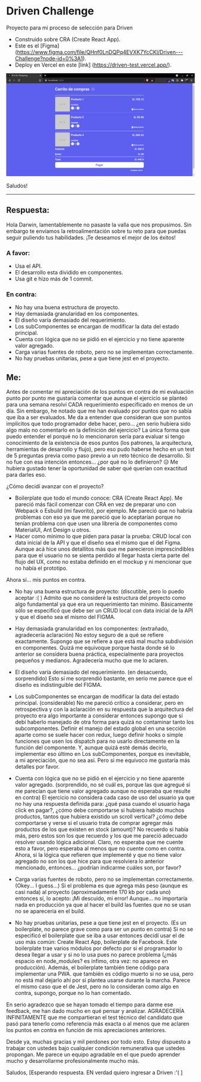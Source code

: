 # Driven Challenge

Proyecto para mi proceso de selección para Driven

- Construido sobre CRA (Create React App).
- Este es el [Figma] (https://www.figma.com/file/QHnf0LnDQPq4EVXK7YcCKl/Driven---Challenge?node-id=0%3A1).
- Deploy en Vercel en este [link] (https://driven-test.vercel.app/).

![image info](./screenshot.png)

Saludos!

-----


## Respuesta:
Hola Darwin, lamentablemente no pasaste la valla que nos propusimos. Sin embargo te enviamos la retroalimentación sobre tu reto para que puedas seguir puliendo tus habilidades. ¡Te deseamos el mejor de los éxitos!

### A favor:
- Usa el API.
- El desarrollo esta dividido en componentes.
- Usa git e hizo más de 1 commit.

### En contra:
- No hay una buena estructura de proyecto.
- Hay demasiada granularidad en los componentes.
- El diseño varía demasiado del requerimiento.
- Los subComponentes se encargan de modificar la data del estado principal.
- Cuenta con lógica que no se pidió en el ejercicio y no tiene aparente valor agregado.
- Carga varias fuentes de roboto, pero no se implementan correctamente.
- No hay pruebas unitarias, pese a que tiene jest en el proyecto.

## Me: 
Antes de comentar mi apreciación de los puntos en contra de mi evaluación punto por punto me gustaría comentar que aunque el ejercicio se planteó para una semana resolví CADA requerimiento especificado en menos de un día. 
Sin embargo, he notado que me han evaluado por puntos que no sabía que iba a ser evaluados. Me da a entender que consideran que son puntos implícitos que todo programador debe hacer, pero... ¿en serio hubiera sido algo malo no comentarlo en la definición del ejercicio? La única forma que puedo entender el porqué no lo mencionaron sería para evaluar si tengo conocimiento de la existencia de esos puntos (los patrones, la arquitectura, herramientas de desarrollo y flujo), pero eso pudo haberse hecho en un test de 5 preguntas previa como paso previo a un reto técnico de desarrollo. Si no fue con esa intención entonces... ¿por qué no lo definieron? 😥 Me hubiera gustado tener la oportunidad de saber qué querían con exactitud para darles eso.

¿Cómo decidí avanzar con el proyecto?
- Boilerplate que todo el mundo conoce: CRA (Create React App). Me pareció más fácil comenzar con CRA en vez de preparar uno con Webpack o Esbuild (mi favorito), por ejemplo. Me pareció que no habría problemas con eso ya que me pareció que lo aceptarían porque no tenían problema con que usen una librería de componentes como MaterialUI, Ant Design u otros.
- Hacer como mínimo lo que piden para pasar la prueba: CRUD local con data inicial de la API y que el diseño sea el mismo que el del Figma. Aunque acá hice unos detallitos más que me parecieron imprescindibles para que el usuario no se sienta perdido al llegar hasta cierta parte del flujo del UX, como no estaba definido en el mockup y ni mencionar que no había el prototipo.

Ahora sí... mis puntos en contra.

- No hay una buena estructura de proyecto: (discutible, pero lo puedo aceptar :( )
Admito que no consideré la estructura del proyecto como algo fundamental ya que era un requerimiento tan mínimo. Básicamente sólo se especificó que debe ser un CRUD local con data inicial de la API y que el diseño sea el mismo del FIGMA.

- Hay demasiada granularidad en los componentes: (extrañado, agradecería aclaración)
No estoy seguro de a qué se refiere exactamente. Supongo que se refiere a que está mal mucha subdivisión en componentes. Quizá me equivoque porque hasta donde sé lo anterior se considera buena práctica, especialmente para proyectos pequeños y medianos. Agradecería mucho que me lo aclaren.

- El diseño varía demasiado del requerimiento. (en desacuerdo, sorprendido)
Esto sí me sorprendió bastante, en serio me parece que el diseño es indistinguible del FIGMA.

- Los subComponentes se encargan de modificar la data del estado principal. (considerable)
No me pareció crítico a considerar, pero en retrospectiva y con la aclaración en su respuesta que la arquitectura del proyecto era algo importante a considerar entonces supongo que sí debí haberlo manejado de otra forma para quizá no contaminar tanto los subcomponentes. Definir el manejo del estado global en una sección aparte como se suele hacer con redux, luego definir hooks o simple funciones que usen los dispatch para no usarlo directamente en la función del componente. Y, aunque quizá esté demás decirlo, implementar eso último en Los subComponentes, porque es inevitable, a mi apreciación, que no sea así. Pero si me equivoco me gustaría más detalles por favor.

- Cuenta con lógica que no se pidió en el ejercicio y no tiene aparente valor agregado. (sorprendido, no sé cuál es, porque las que agregué si me parecían que tiene valor agregado aunque no esperaba que resulte en contra)
El ejercicio no considera cada caso de uso del usuario ya que no hay una respuesta definida para: ¿qué pasa cuando el usuario haga click en pagar?, ¿cómo debe comportarse si hubiera habido muchos productos, tantos que hubiera existido un scroll vertical? ¿cómo debe comportarse y verse si el usuario trata de comprar agregar más productos de los que existen en stock (amount)? No recuerdo si había más, pero estos son los que recuerdo y los que me pareció adecuado resolver usando lógica adicional. Claro, no esperaba que me cuente esto a favor, pero esperaba al menos que no cuente como en contra. Ahora, si la lógica que refieren que implementé y que no tiene valor agregado no son los que hice para que resolviera lo anterior mencionado, entonces... ¿podrían indicarme cuáles son, por favor?

- Carga varias fuentes de roboto, pero no se implementan correctamente. (Okey... I guess...)
Si el problema es que agrega más peso (aunque es casi nada) al proyecto (aproximadamente 170 kb por cada uno) entonces sí, lo acepto: ¡Mi descuido, mi error!
Aunque... no importaría nada en producción ya que al hacer el build las fuentes que no se usan no se aparecería en el build. 

- No hay pruebas unitarias, pese a que tiene jest en el proyecto. (Es un boilerplate, no parece grave como para ser un punto en contra)
Si no se especificó el boilerplate que se iba a usar entonces decidí usar el de uso más común: Create React App, boilerplate de Facebook. Este boilerplate trae varios módulos por defecto por si el programador lo desea llegar a usar y si no lo usa pues no parece problema (¿más espacio en node_modules? es ínfimo, otra vez: no aparece en producción). Además, el boilerplate también tiene código para implementar una PWA. que también es código muerto si no se usa, pero no está mal dejarlo ahí por si plantea usarse durante la marcha. Parece el mismo caso que el de Jest, pero no lo consideran como algo en contra, supongo, porque no lo han comentado.

En serio agradezco que se hayan tomado el tiempo para darme ese feedback, me han dado mucho en qué pensar y analizar.
AGRADECERÍA INFINITAMENTE que me compartieran el test técnico del candidato que pasó para tenerlo como referencia más exacta o al menos que me aclaren los puntos en contra en función de mis apreciaciones anteriores.

Desde ya, muchas gracias y mil perdones por todo esto. Estoy dispuesto a trabajar con ustedes bajo cualquier condición remunerativa que ustedes propongan. Me parece un equipo agradable en el que puedo aprender mucho y desarrollarme profesionalmente mucho más.

Saludos,
[Esperando respuesta. EN verdad quiero ingresar a Driven :'( ]
